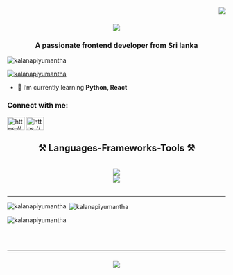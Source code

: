 <img align="right" src="https://visitor-badge.laobi.icu/badge?page_id=salesp07.salesp07" />

<h1 align="center">
    <img src="https://readme-typing-svg.herokuapp.com/?font=Righteous&size=35&center=true&vCenter=true&width=500&height=70&duration=4000&lines=Hi+There!+👋;+I'm+Kalana+Piyumantha!;" />
</h1>

<h3 align="center">A passionate frontend developer from Sri lanka</h3>

<p align="left"> <img src="https://komarev.com/ghpvc/?username=kalanapiyumantha&label=Profile%20views&color=0e75b6&style=flat" alt="kalanapiyumantha" /> </p>

<p align="left"> <a href="https://github.com/ryo-ma/github-profile-trophy"><img src="https://github-profile-trophy.vercel.app/?username=kalanapiyumantha" alt="kalanapiyumantha" /></a> </p>

- 🌱 I’m currently learning **Python, React**

<h3 align="left">Connect with me:</h3>
<p align="left">
<a href="https://linkedin.com/in/https://www.linkedin.com/in/kalana-piyumantha/" target="blank"><img align="center" src="https://raw.githubusercontent.com/rahuldkjain/github-profile-readme-generator/master/src/images/icons/Social/linked-in-alt.svg" alt="https://www.linkedin.com/in/kalana-piyumantha/" height="30" width="40" /></a>
<a href="https://fb.com/https://www.facebook.com/kalana.willaddaragamage/" target="blank"><img align="center" src="https://raw.githubusercontent.com/rahuldkjain/github-profile-readme-generator/master/src/images/icons/Social/facebook.svg" alt="https://www.facebook.com/kalana.willaddaragamage/" height="30" width="40" /></a>
</p>
<h2 align="center">⚒️ Languages-Frameworks-Tools ⚒️</h2>
<br/>
<div align="center">
    <img src="https://skillicons.dev/icons?i=github,python,javascript,typescript,c,java,laravel" /><br>
    <img src="https://skillicons.dev/icons?i=react,bootstrap,mysql,html,css,vscode,figma,git,php,illustrator" />
</div>

<br/>
<hr/>





<p><img align="left" src="https://github-readme-stats.vercel.app/api/top-langs?username=kalanapiyumantha&show_icons=true&locale=en&layout=compact" alt="kalanapiyumantha" /></p>

<p>&nbsp;<img align="center" src="https://github-readme-stats.vercel.app/api?username=kalanapiyumantha&show_icons=true&locale=en" alt="kalanapiyumantha" /></p>

<p><img align="center" src="https://github-readme-streak-stats.herokuapp.com/?user=kalanapiyumantha&" alt="kalanapiyumantha" /></p><br>
<br/>
<hr/>
<h3 align="center">
    <img src="https://readme-typing-svg.herokuapp.com/?font=Righteous&size=25&center=true&vCenter=true&width=500&height=70&duration=4000&lines=Thanks+for+visiting!+✌️;+Shoot+me+a+message+on+Linkedin!;I'm+always+down+to+collab+:)">
</h3>
